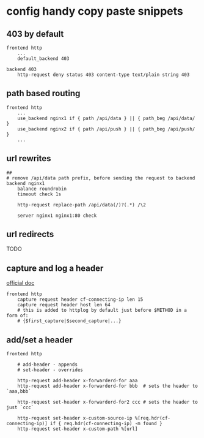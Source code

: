 # config handy copy paste snippets

## 403 by default
```
frontend http
    ...
    default_backend 403

backend 403
    http-request deny status 403 content-type text/plain string 403
```

## path based routing
```
frontend http
    ...
    use_backend nginx1 if { path /api/data } || { path_beg /api/data/ }
    use_backend nginx2 if { path /api/push } || { path_beg /api/push/ }
    ...
```

## url rewrites

```
##
# remove /api/data path prefix, before sending the request to backend
backend nginx1
    balance roundrobin
    timeout check 1s

    http-request replace-path /api/data(/)?(.*) /\2

    server nginx1 nginx1:80 check

```

## url redirects
TODO

## capture and log a header

[official doc](http://docs.haproxy.org/2.6/configuration.html#8.8)

```
frontend http
    capture request header cf-connecting-ip len 15
    capture request header host len 64
    # this is added to httplog by default just before $METHOD in a form of:
    # {$first_capture|$second_capture|...}
```

## add/set a header
```
frontend http

    # add-header - appends
    # set-header - overrides

    http-request add-header x-forwarderd-for aaa
    http-request add-header x-forwarderd-for bbb  # sets the header to `aaa,bbb`

    http-request set-header x-forwarderd-for2 ccc # sets the header to just `ccc`

    http-request set-header x-custom-source-ip %[req.hdr(cf-connecting-ip)] if { req.hdr(cf-connecting-ip) -m found }
    http-request set-header x-custom-path %[url]
```
